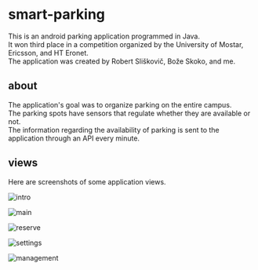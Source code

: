 # smart-parking

This is an android parking application programmed in Java. <br> 
It won third place in a competition organized by the University of Mostar, Ericsson, and HT Eronet. <br>
The application was created by Robert Sliškovič, Bože Skoko, and me. 

## about

The application's goal was to organize parking on the entire campus. <br> The parking spots have sensors that regulate whether they are available or not. <br>
The information regarding the availability of parking is sent to the application through an API every minute.

## views

Here are screenshots of some application views.

![intro](https://github.com/breezy11/smart-sum-parking/blob/master/screenshots/intro.png "Intro")


![main](https://github.com/breezy11/smart-sum-parking/blob/master/screenshots/main-screen.png)


![reserve](https://github.com/breezy11/smart-sum-parking/blob/master/screenshots/reserve.png)

![settings](https://github.com/breezy11/smart-sum-parking/blob/master/screenshots/settings.png)

![management](https://github.com/breezy11/smart-sum-parking/blob/master/screenshots/user-managament.png)

